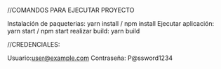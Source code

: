 //COMANDOS PARA EJECUTAR PROYECTO

Instalación de paqueterias: yarn install / npm install
Ejecutar aplicación: yarn start / npm start
realizar build: yarn build

//CREDENCIALES:

Usuario:user@example.com
Contraseña: P@ssword1234